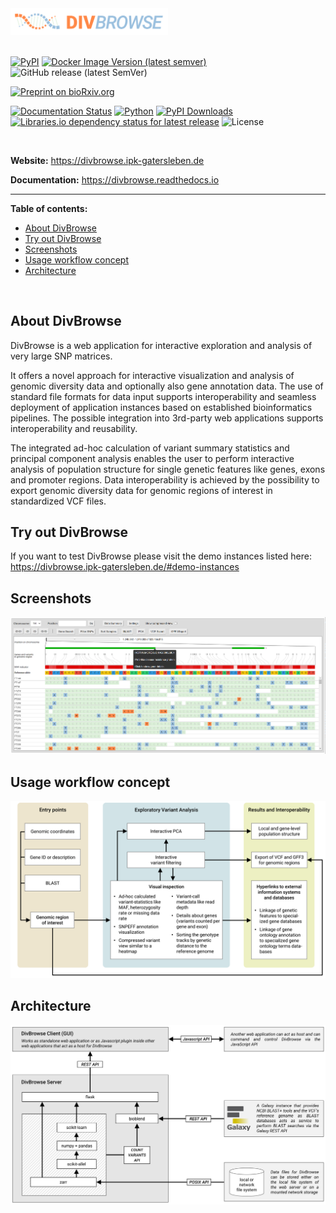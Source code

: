<img src="/docs/source/images/divbrowse_logo.png" width="50%">
<br /><br />

[![PyPI](https://img.shields.io/pypi/v/divbrowse?color=blue&label=PyPI.org)](https://pypi.org/project/divbrowse/)
[![Docker Image Version (latest semver)](https://img.shields.io/docker/v/ipkbit/divbrowse?color=blue&label=DockerHub)](https://hub.docker.com/r/ipkbit/divbrowse)
![GitHub release (latest SemVer)](https://img.shields.io/github/v/release/IPK-BIT/divbrowse?color=blue&label=Github)

[![Preprint on bioRxiv.org](https://img.shields.io/badge/DOI-10.1101%2F2022.09.22.509016-yellow)](https://doi.org/10.1101/2022.09.22.509016)

[![Documentation Status](https://readthedocs.org/projects/divbrowse/badge/?version=latest)](https://divbrowse.readthedocs.io/?badge=latest)
[![Python](https://img.shields.io/pypi/pyversions/divbrowse.svg?color=green)](https://badge.fury.io/py/divbrowse)
[![PyPI Downloads](https://img.shields.io/pypi/dm/divbrowse.svg?label=PyPI%20downloads)](https://pypi.org/project/divbrowse/)
[![Libraries.io dependency status for latest release](https://img.shields.io/librariesio/release/pypi/divbrowse)](https://libraries.io/pypi/divbrowse)
![License](https://img.shields.io/github/license/IPK-BIT/divbrowse)

<br />

**Website:** https://divbrowse.ipk-gatersleben.de

**Documentation:** https://divbrowse.readthedocs.io

<hr />

**Table of contents:**
  - [About DivBrowse](#about-divbrowse)
  - [Try out DivBrowse](#try-out-divbrowse)
  - [Screenshots](#screenshots)
  - [Usage workflow concept](#usage-workflow-concept)
  - [Architecture](#architecture)

<br />

## About DivBrowse

DivBrowse is a web application for interactive exploration and analysis of very large SNP matrices.

It offers a novel approach for interactive visualization and analysis of genomic diversity data and optionally also gene annotation data. The use of standard file formats for data input supports interoperability and seamless deployment of application instances based on established bioinformatics pipelines. The possible integration into 3rd-party web applications supports interoperability and reusability.

The integrated ad-hoc calculation of variant summary statistics and principal component analysis enables the user to perform interactive analysis of population structure for single genetic features like genes, exons and promoter regions. Data interoperability is achieved by the possibility to export genomic diversity data for genomic regions of interest in standardized VCF files.


## Try out DivBrowse

If you want to test DivBrowse please visit the demo instances listed here:
https://divbrowse.ipk-gatersleben.de/#demo-instances


## Screenshots

![DivBrowse GUI](https://github.com/IPK-BIT/divbrowse/blob/main/docs/source/images/divbrowse_main_gui_screenshot.png?raw=true)


## Usage workflow concept

![Usage workflow concept](https://github.com/IPK-BIT/divbrowse/blob/main/docs/source/images/paper_figures_usage_concept.png?raw=true)


## Architecture

![Architecture](https://github.com/IPK-BIT/divbrowse/blob/main/docs/source/images/paper_figures_general_architecture.png?raw=true)